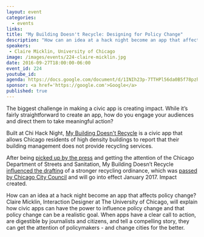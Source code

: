 ```yaml
---
layout: event
categories: 
  - events
links:
title: "My Building Doesn't Recycle: Designing for Policy Change"
description: "How can an idea at a hack night become an app that affects policy change? Claire Micklin, Interaction Designer at The University of Chicago, will explain how civic apps can have the power to influence policy change and that policy change can be a realistic goal. When apps have a clear call to action, are digestible by journalists and citizens, and tell a compelling story, they can get the attention of policymakers - and change cities for the better."
speakers:
 - Claire Micklin, University of Chicago
image: /images/events/224-claire-micklin.jpg
date: 2016-09-27T18:00:00-06:00
event_id: 224
youtube_id: 
agenda: https://docs.google.com/document/d/1INIh23p-7TTHPl56da0B5f78pzhmj57fv6IYujSM_GM/edit#
sponsor: <a href='https://google.com'>Google</a>
published: true
---
```


The biggest challenge in making a civic app is creating impact. While it’s fairly straightforward to create an app, how do you engage your audiences and direct them to take meaningful action? 

Built at Chi Hack Night, [My Building Doesn't Recycle](http://mybuildingdoesntrecycle.com) is a civic app that allows Chicago residents of high density buildings to report that their building management does not provide recycling services. 

After being [picked up by the press](http://mybuildingdoesntrecycle.com/press) and getting the attention of the Chicago Department of Streets and Sanitation, My Building Doesn’t Recycle [influenced the drafting](https://chihacknight.org/blog/2016/07/15/recycling-reform-is-on-the-horizon-in-chicago.html) of a stronger recycling ordinance, which was [passed by Chicago City Council](https://www.dnainfo.com/chicago/20160720/downtown/recycling-fines-going-up-for-arpartment-buildiings-that-dont-recycle) and will go into effect January 2017. Impact created.

How can an idea at a hack night become an app that affects policy change? Claire Micklin, Interaction Designer at The University of Chicago, will explain how civic apps can have the power to influence policy change and that policy change can be a realistic goal. When apps have a clear call to action, are digestible by journalists and citizens, and tell a compelling story, they can get the attention of policymakers - and change cities for the better.